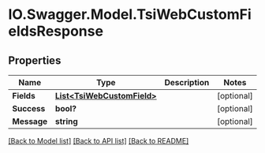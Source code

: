 # IO.Swagger.Model.TsiWebCustomFieldsResponse
## Properties

Name | Type | Description | Notes
------------ | ------------- | ------------- | -------------
**Fields** | [**List&lt;TsiWebCustomField&gt;**](TsiWebCustomField.md) |  | [optional] 
**Success** | **bool?** |  | [optional] 
**Message** | **string** |  | [optional] 

[[Back to Model list]](../README.md#documentation-for-models) [[Back to API list]](../README.md#documentation-for-api-endpoints) [[Back to README]](../README.md)

